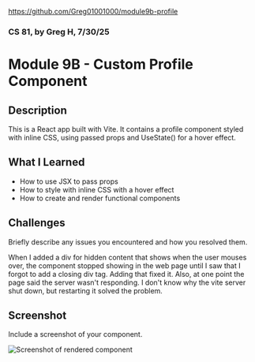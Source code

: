 https://github.com/Greg01001000/module9b-profile
### CS 81, by Greg H, 7/30/25
# Module 9B - Custom Profile Component

## Description
This is a React app built with Vite. It contains a profile component styled with inline CSS, using passed props and UseState() for a hover effect.

## What I Learned
- How to use JSX to pass props
- How to style with inline CSS with a hover effect
- How to create and render functional components

## Challenges
Briefly describe any issues you encountered and how you resolved them.

When I added a div for hidden content that shows when the user mouses over, the component stopped showing in the web page until I saw that I forgot to add a closing div tag. Adding that fixed it. Also, at one point the page said the server wasn't responding. I don't know why the vite server shut down, but restarting it solved the problem.

## Screenshot
Include a screenshot of your component.

![Screenshot of rendered component](CS81A9BGregH.png)